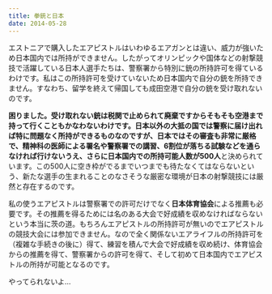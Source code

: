 ```yaml
---
title: 拳銃と日本
date: 2014-05-28
---
```


エストニアで購入したエアピストルはいわゆるエアガンとは違い、威力が強いため日本国内では所持ができません。したがってオリンピックや国体などの射撃競技で活躍している日本人選手たちは、警察署から特別に銃の所持許可を得ているわけです。私はこの所持許可を受けていないため日本国内で自分の銃を所持できません。すなわち、留学を終えて帰国しても成田空港で自分の銃を受け取れないのです。

**困りました。**受け取れない銃は税関で止められて廃棄ですからそもそも空港まで持って行くこともかなわないわけです。日本以外の大抵の国では警察に届け出れば特に問題なく所持ができるものなのですが、日本ではその審査も非常に厳格で、精神科の医師による署名や警察署での講習、6割位が落ちる試験などを通らなければ行けないうえ、さらに日本国内での所持可能人数が**500人**と決められています。この500人に空き枠がでるまでいつまでも待たなくてはならないという、新たな選手の生まれることのなさそうな厳密な環境が日本の射撃競技には厳然と存在するのです。

私の使うエアピストルは警察署での許可だけでなく**日本体育協会**による推薦も必要です。その推薦を得るためには名のある大会で好成績を収めなければならないという本当に茨の道。もちろんエアピストルの所持許可が無いのでエアピストルの競技大会には参加できません。なので全く関係ないエアライフルの所持許可を（複雑な手続きの後に）得て、練習を積んで大会で好成績を収め続け、体育協会からの推薦を得て、警察署からの許可を得て、そして初めて日本国内でエアピストルの所持が可能となるのです。

やってられないよ…
